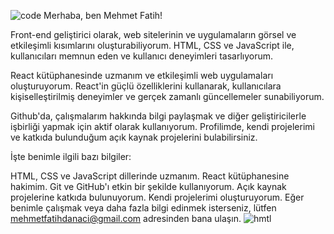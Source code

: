 
![code](https://github.com/mehmetfatih84/mehmetfatih84/assets/147444861/b30b8256-dad3-47c1-9fe7-522775cef785)
Merhaba, ben Mehmet Fatih!

Front-end geliştirici olarak, web sitelerinin ve uygulamaların görsel ve etkileşimli kısımlarını oluşturabiliyorum. HTML, CSS ve JavaScript ile, kullanıcıları memnun eden ve  kullanıcı deneyimleri tasarlıyorum.

React kütüphanesinde uzmanım ve etkileşimli web uygulamaları oluşturuyorum. React'in güçlü özelliklerini kullanarak, kullanıcılara kişiselleştirilmiş deneyimler ve gerçek zamanlı güncellemeler sunabiliyorum.

Github'da, çalışmalarım hakkında bilgi paylaşmak ve diğer geliştiricilerle işbirliği yapmak için aktif olarak kullanıyorum. Profilimde, kendi projelerimi ve katkıda bulunduğum açık kaynak projelerini bulabilirsiniz.

İşte benimle ilgili bazı bilgiler:

HTML, CSS ve JavaScript dillerinde uzmanım.
React kütüphanesine hakimim.
Git ve GitHub'ı etkin bir şekilde kullanıyorum.
Açık kaynak projelerine katkıda bulunuyorum.
Kendi projelerimi oluşturuyorum.
Eğer benimle çalışmak veya daha fazla bilgi edinmek isterseniz, lütfen mehmetfatihdanaci@gmail.com adresinden bana ulaşın.
![hmtl](https://github.com/mehmetfatih84/mehmetfatih84/assets/147444861/7f910215-dc24-422a-8165-14836556e0df)
